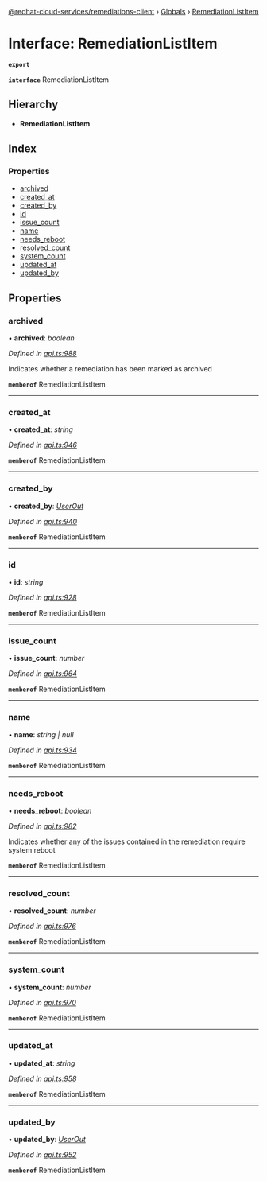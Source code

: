 [@redhat-cloud-services/remediations-client](../README.md) › [Globals](../globals.md) › [RemediationListItem](remediationlistitem.md)

# Interface: RemediationListItem

**`export`** 

**`interface`** RemediationListItem

## Hierarchy

* **RemediationListItem**

## Index

### Properties

* [archived](remediationlistitem.md#archived)
* [created_at](remediationlistitem.md#created_at)
* [created_by](remediationlistitem.md#created_by)
* [id](remediationlistitem.md#id)
* [issue_count](remediationlistitem.md#issue_count)
* [name](remediationlistitem.md#name)
* [needs_reboot](remediationlistitem.md#needs_reboot)
* [resolved_count](remediationlistitem.md#resolved_count)
* [system_count](remediationlistitem.md#system_count)
* [updated_at](remediationlistitem.md#updated_at)
* [updated_by](remediationlistitem.md#updated_by)

## Properties

###  archived

• **archived**: *boolean*

*Defined in [api.ts:988](https://github.com/RedHatInsights/javascript-clients/blob/master/packages/remediations/api.ts#L988)*

Indicates whether a remediation has been marked as archived

**`memberof`** RemediationListItem

___

###  created_at

• **created_at**: *string*

*Defined in [api.ts:946](https://github.com/RedHatInsights/javascript-clients/blob/master/packages/remediations/api.ts#L946)*

**`memberof`** RemediationListItem

___

###  created_by

• **created_by**: *[UserOut](userout.md)*

*Defined in [api.ts:940](https://github.com/RedHatInsights/javascript-clients/blob/master/packages/remediations/api.ts#L940)*

**`memberof`** RemediationListItem

___

###  id

• **id**: *string*

*Defined in [api.ts:928](https://github.com/RedHatInsights/javascript-clients/blob/master/packages/remediations/api.ts#L928)*

**`memberof`** RemediationListItem

___

###  issue_count

• **issue_count**: *number*

*Defined in [api.ts:964](https://github.com/RedHatInsights/javascript-clients/blob/master/packages/remediations/api.ts#L964)*

**`memberof`** RemediationListItem

___

###  name

• **name**: *string | null*

*Defined in [api.ts:934](https://github.com/RedHatInsights/javascript-clients/blob/master/packages/remediations/api.ts#L934)*

**`memberof`** RemediationListItem

___

###  needs_reboot

• **needs_reboot**: *boolean*

*Defined in [api.ts:982](https://github.com/RedHatInsights/javascript-clients/blob/master/packages/remediations/api.ts#L982)*

Indicates whether any of the issues contained in the remediation require system reboot

**`memberof`** RemediationListItem

___

###  resolved_count

• **resolved_count**: *number*

*Defined in [api.ts:976](https://github.com/RedHatInsights/javascript-clients/blob/master/packages/remediations/api.ts#L976)*

**`memberof`** RemediationListItem

___

###  system_count

• **system_count**: *number*

*Defined in [api.ts:970](https://github.com/RedHatInsights/javascript-clients/blob/master/packages/remediations/api.ts#L970)*

**`memberof`** RemediationListItem

___

###  updated_at

• **updated_at**: *string*

*Defined in [api.ts:958](https://github.com/RedHatInsights/javascript-clients/blob/master/packages/remediations/api.ts#L958)*

**`memberof`** RemediationListItem

___

###  updated_by

• **updated_by**: *[UserOut](userout.md)*

*Defined in [api.ts:952](https://github.com/RedHatInsights/javascript-clients/blob/master/packages/remediations/api.ts#L952)*

**`memberof`** RemediationListItem
